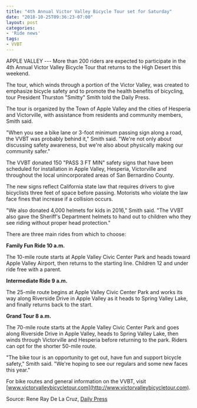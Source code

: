 ```yaml
---
title: "4th Annual Victor Valley Bicycle Tour set for Saturday"
date: "2018-10-25T09:36:23-07:00"
layout: post
categories:
- 'Ride news'
tags:
- VVBT
---
```


APPLE VALLEY --- More than 200 riders are expected to participate in the 4th Annual Victor Valley Bicycle Tour that returns to the High Desert this weekend.

The tour, which winds through a portion of the Victor Valley, was created to emphasize bicycle safety and to promote the health benefits of bicycling, tour President Thurston "Smitty" Smith told the Daily Press.

The tour is organized by the Town of Apple Valley and the cities of Hesperia and Victorville, with assistance from residents and community members, Smith said.

"When you see a bike lane or 3-foot minimum passing sign along a road, the VVBT was probably behind it," Smith said. "We're not only about discussing safety awareness, but we're also about physically making our community safer."

The VVBT donated 150 "PASS 3 FT MIN" safety signs that have been scheduled for installation in Apple Valley, Hesperia, Victorville and throughout the local unincorporated areas of San Bernardino County.

The new signs reflect California state law that requires drivers to give bicyclists three feet of space before passing. Motorists who violate the law face fines that increase if a collision occurs.

"We also donated 4,000 helmets for kids in 2016," Smith said. "The VVBT also gave the Sheriff's Department helmets to hand out to children who they see riding without proper head protection."

There are three main rides from which to choose:

**Family Fun Ride 10 a.m.**

The 10-mile route starts at Apple Valley Civic Center Park and heads toward Apple Valley Airport, then returns to the starting line. Children 12 and under ride free with a parent.

**Intermediate Ride 9 a.m.**

The 25-mile route begins at Apple Valley Civic Center Park and works its way along Riverside Drive in Apple Valley as it heads to Spring Valley Lake, and finally returns back to the start.

**Grand Tour 8 a.m.**

The 70-mile route starts at the Apple Valley Civic Center Park and goes along Riverside Drive in Apple Valley, heads to Spring Valley Lake, then winds through Victorville and Hesperia before returning to the park. Riders can opt for the shorter 50-mile route.

"The bike tour is an opportunity to get out, have fun and support bicycle safety," Smith said. "We're hoping to see our regulars and some new faces this year."

For bike routes and general information on the VVBT, visit [www.victorvalleybicycletour.com](http://www.victorvalleybicycletour.com).

Source: Rene Ray De La Cruz, [Daily Press](https://www.vvdailypress.com)
